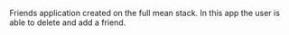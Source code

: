 Friends application created on the full mean stack. In this app the user is  able to delete and add a friend.  
